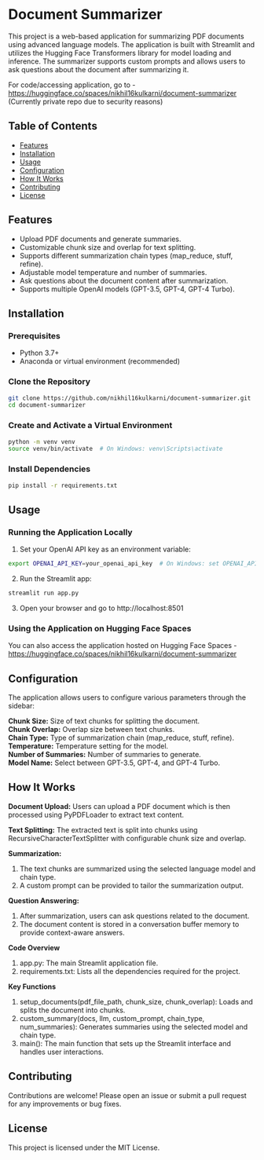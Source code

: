 # Document Summarizer

This project is a web-based application for summarizing PDF documents using advanced language models. The application is built with Streamlit and utilizes the Hugging Face Transformers library for model loading and inference. The summarizer supports custom prompts and allows users to ask questions about the document after summarizing it.


For code/accessing application, go to - https://huggingface.co/spaces/nikhil16kulkarni/document-summarizer (Currently private repo due to security reasons)

## Table of Contents

- [Features](#features)
- [Installation](#installation)
- [Usage](#usage)
- [Configuration](#configuration)
- [How It Works](#how-it-works)
- [Contributing](#contributing)
- [License](#license)

## Features

- Upload PDF documents and generate summaries.
- Customizable chunk size and overlap for text splitting.
- Supports different summarization chain types (map_reduce, stuff, refine).
- Adjustable model temperature and number of summaries.
- Ask questions about the document content after summarization.
- Supports multiple OpenAI models (GPT-3.5, GPT-4, GPT-4 Turbo).

## Installation

### Prerequisites

- Python 3.7+
- Anaconda or virtual environment (recommended)

### Clone the Repository

```bash
git clone https://github.com/nikhil16kulkarni/document-summarizer.git
cd document-summarizer
```

### Create and Activate a Virtual Environment

```bash
python -m venv venv
source venv/bin/activate  # On Windows: venv\Scripts\activate
```

### Install Dependencies

```bash
pip install -r requirements.txt
```

## Usage

### Running the Application Locally

1. Set your OpenAI API key as an environment variable:
```bash
export OPENAI_API_KEY=your_openai_api_key  # On Windows: set OPENAI_API_KEY=your_openai_api_key
```

2. Run the Streamlit app:
```bash
streamlit run app.py
```

3. Open your browser and go to http://localhost:8501

### Using the Application on Hugging Face Spaces
You can also access the application hosted on Hugging Face Spaces - https://huggingface.co/spaces/nikhil16kulkarni/document-summarizer


## Configuration
The application allows users to configure various parameters through the sidebar:

**Chunk Size:** Size of text chunks for splitting the document. </br>
**Chunk Overlap:** Overlap size between text chunks. </br>
**Chain Type:** Type of summarization chain (map_reduce, stuff, refine). </br>
**Temperature:** Temperature setting for the model. </br>
**Number of Summaries:** Number of summaries to generate. </br>
**Model Name:** Select between GPT-3.5, GPT-4, and GPT-4 Turbo. </br>


## How It Works

**Document Upload:** Users can upload a PDF document which is then processed using PyPDFLoader to extract text content.

**Text Splitting:** The extracted text is split into chunks using RecursiveCharacterTextSplitter with configurable chunk size and overlap.

**Summarization:**

1. The text chunks are summarized using the selected language model and chain type.
2. A custom prompt can be provided to tailor the summarization output.

**Question Answering:**

1. After summarization, users can ask questions related to the document.
2. The document content is stored in a conversation buffer memory to provide context-aware answers.

**Code Overview**
1. app.py: The main Streamlit application file.
2. requirements.txt: Lists all the dependencies required for the project.

**Key Functions**
1. setup_documents(pdf_file_path, chunk_size, chunk_overlap): Loads and splits the document into chunks.
2. custom_summary(docs, llm, custom_prompt, chain_type, num_summaries): Generates summaries using the selected model and chain type.
3. main(): The main function that sets up the Streamlit interface and handles user interactions.


## Contributing

Contributions are welcome! Please open an issue or submit a pull request for any improvements or bug fixes.


## License

This project is licensed under the MIT License.
